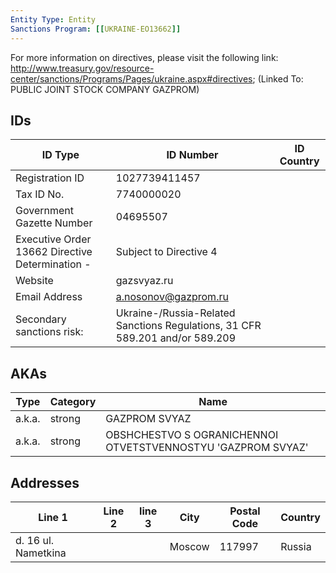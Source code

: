 ```yaml
---
Entity Type: Entity
Sanctions Program: [[UKRAINE-EO13662]]
---
```

For more information on directives, please visit the following link: http://www.treasury.gov/resource-center/sanctions/Programs/Pages/ukraine.aspx#directives; (Linked To: PUBLIC JOINT STOCK COMPANY GAZPROM)

## IDs
| ID Type | ID Number | ID Country |
|---------|-----------|------------|
| Registration ID | 1027739411457 |  |
| Tax ID No. | 7740000020 |  |
| Government Gazette Number | 04695507 |  |
| Executive Order 13662 Directive Determination - | Subject to Directive 4 |  |
| Website | gazsvyaz.ru |  |
| Email Address | a.nosonov@gazprom.ru |  |
| Secondary sanctions risk: | Ukraine-/Russia-Related Sanctions Regulations, 31 CFR 589.201 and/or 589.209 |  |


## AKAs
| Type | Category | Name      | 
|------|----------|-----------|
| a.k.a. | strong | GAZPROM SVYAZ |
| a.k.a. | strong | OBSHCHESTVO S OGRANICHENNOI OTVETSTVENNOSTYU 'GAZPROM SVYAZ' |


## Addresses
| Line 1 | Line 2 | line 3 | City | Postal Code| Country | 
|--------|--------|--------|------|------------|---------|
| d. 16 ul. Nametkina |  |  | Moscow | 117997 | Russia |

